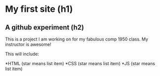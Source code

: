# My first site (h1)
## A github experiment (h2)

This is a project I am working on for my fabulous comp 1950 class. My instructor is awesome!

This will include: 

*HTML (star means list item)
*CSS (star means list item)
*JS (star means list item)
